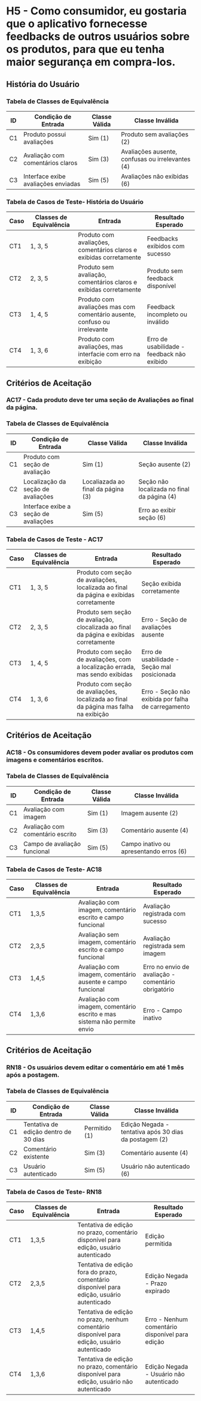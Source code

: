 # H5 - Como consumidor, eu gostaria que o aplicativo fornecesse feedbacks de outros usuários sobre os produtos, para que eu tenha maior segurança em compra-los.
## História do Usuário

### Tabela de Classes de Equivalência

| ID  | Condição de Entrada                         | Classe Válida  | Classe Inválida |
|-----|---------------------------------------------|----------------|------------------|
| C1  | Produto possui avaliações                   | Sim  (1)       | Produto sem avaliações (2)  |
| C2  | Avaliação com comentários claros            | Sim  (3)       | Avaliações ausente, confusas ou irrelevantes (4)|
| C3  | Interface exibe avaliações enviadas         | Sim  (5)       | Avaliações não exibidas  (6)  |

### Tabela de Casos de Teste- História do Usuário 
| Caso | Classes de Equivalência                                   | Entrada                                               | Resultado Esperado |
|------|------------------------------------------------------------|--------------------------------------------------------|--------------------|
| CT1  | 1, 3, 5   | Produto com avaliações, comentários claros e exibidas corretamente | Feedbacks exibidos com sucesso|
| CT2  | 2, 3, 5   | Produto sem avaliação, comentários claros e exibidas corretamente  | Produto sem feedback disponível |
| CT3  | 1, 4, 5   | Produto com avaliações mas com comentário ausente, confuso ou irrelevante| Feedback incompleto ou inválido|
| CT4  | 1, 3, 6   | Produto com avaliações, mas interfacie com erro na exibição  | Erro de usabilidade - feedback não exibido |

## Critérios de Aceitação
### AC17 - Cada produto deve ter uma seção de Avaliações ao final da página.

### Tabela de Classes de Equivalência
| ID  | Condição de Entrada                         | Classe Válida | Classe Inválida |
|-----|---------------------------------------------|----------------|------------------|
| C1  | Produto com seção de avaliação         | Sim (1)  | Seção ausente (2)   |
| C2  | Localização da seção de avaliações     | Localiazada ao final da página (3) | Seção não localizada no final da página (4) | 
| C3  | Interface exibe a seção de avaliações  | Sim  (5)  | Erro ao exibir seção (6)| 


### Tabela de Casos de Teste - AC17
| Caso | Classes de Equivalência                                   | Entrada                                               | Resultado Esperado |
|------|------------------------------------------------------------|--------------------------------------------------------|--------------------|
| CT1  | 1, 3, 5   | Produto com seção de avaliações, localizada ao final da página e exibidas corretamente | Seção exibida corretamente|
| CT2  | 2, 3, 5   | Produto sem seção de avaliação, clocalizada ao final da página e exibidas corretamente | Erro - Seção de avaliações ausente |
| CT3  | 1, 4, 5   | Produto com seção de avaliações, com a localização errada, mas sendo exibidas          | Erro de usabilidade - Seção mal posicionada|
| CT4  | 1, 3, 6   | Produto com seção de avaliações, localizada ao final da página mas falha na exibição | Erro - Seção não exibida por falha de carregamento|

## Critérios de Aceitação
### AC18 - Os consumidores devem poder avaliar os produtos com imagens e comentários escritos.

### Tabela de Classes de Equivalência
| ID  | Condição de Entrada                         | Classe Válida | Classe Inválida |
|-----|---------------------------------------------|----------------|------------------|
| C1  | Avaliação com imagem             | Sim (1) | Imagem ausente (2) |
| C2  | Avaliação com comentário escrito | Sim (3) | Comentário ausente (4) |
| C3  | Campo de avaliação funcional     | Sim (5) | Campo inativo ou apresentando erros (6)|


### Tabela de Casos de Teste- AC18
| Caso | Classes de Equivalência                                   | Entrada                                               | Resultado Esperado |
|------|------------------------------------------------------------|--------------------------------------------------------|--------------------|
| CT1  | 1,3,5  | Avaliação com imagem, comentário escrito e campo funcional | Avaliação registrada com sucesso|
| CT2  | 2,3,5  | Avaliação sem  imagem, comentário escrito e campo funcional| Avaliação registrada sem imagem|
| CT3  | 1,4,5  | Avaliação com imagem, comentário ausente e campo funcional | Erro no envio de avaliação - comentário obrigatório|
| CT4  | 1,3,6  | Avaliação com imagem, comentário escrito e mas sistema não permite envio| Erro - Campo inativo |


## Critérios de Aceitação
### RN18 - Os usuários devem editar o comentário em até 1 mês após a postagem.

### Tabela de Classes de Equivalência
| ID  | Condição de Entrada                         | Classe Válida | Classe Inválida |
|-----|---------------------------------------------|----------------|------------------|
| C1  | Tentativa de edição dentro de 30 dias       | Permitido (1)| Edição Negada - tentativa após 30 dias da postagem (2) |
| C2  | Comentário existente     | Sim  (3)          | Comentário ausente  (4)    |
| C3  | Usuário autenticado     | Sim (5)           | Usuário não autenticado (6)|


### Tabela de Casos de Teste- RN18
| Caso | Classes de Equivalência                                   | Entrada                                               | Resultado Esperado |
|------|------------------------------------------------------------|--------------------------------------------------------|--------------------|
| CT1  | 1,3,5  | Tentativa de edição no prazo, comentário disponível para edição, usuário autenticado | Edição permitida|
| CT2  | 2,3,5  | Tentativa de edição fora do prazo, comentário disponível para edição, usuário autenticado     | Edição Negada - Prazo expirado|
| CT3  | 1,4,5  | Tentativa de edição no prazo, nenhum comentário disponível para edição, usuário autenticado | Erro - Nenhum comentário disponível para edição|
| CT4  | 1,3,6  | Tentativa de edição no prazo, comentário disponível para edição, usuário não autenticado    | Edição Negada - Usuário não autenticado |

